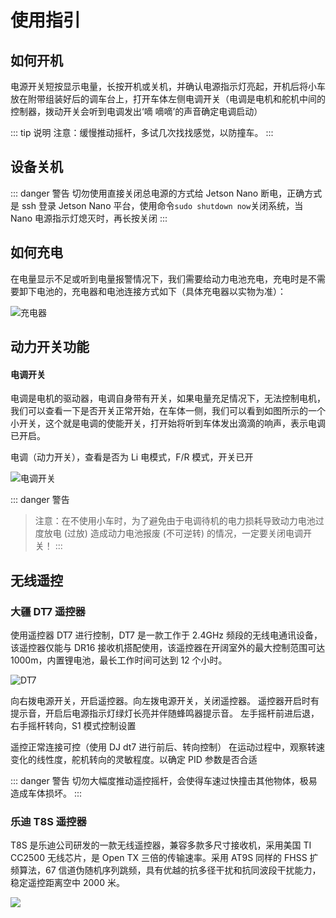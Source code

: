 # 使用指引

## 如何开机

电源开关短按显示电量，长按开机或关机，并确认电源指示灯亮起，开机后将小车放在附带组装好后的调车台上，打开车体左侧电调开关（电调是电机和舵机中间的控制器，拨动开关会听到电调发出‘嘀 嘀嘀’的声音确定电调启动）

::: tip 说明
注意：缓慢推动摇杆，多试几次找找感觉，以防撞车。
:::

## 设备关机

::: danger 警告
切勿使用直接关闭总电源的方式给 Jetson Nano 断电，正确方式是 ssh 登录 Jetson Nano 平台，使用命令`sudo shutdown now`关闭系统，当 Nano 电源指示灯熄灭时，再长按关闭
:::

## 如何充电

在电量显示不足或听到电量报警情况下，我们需要给动力电池充电，充电时是不需要卸下电池的，充电器和电池连接方式如下（具体充电器以实物为准）：

![充电器](https://tianbot-pic.oss-cn-beijing.aliyuncs.com/tianbot/202112211514679.jpg)

## 动力开关功能
#### 电调开关

电调是电机的驱动器，电调自身带有开关，如果电量充足情况下，无法控制电机，我们可以查看一下是否开关正常开始，在车体一侧，我们可以看到如图所示的一个小开关，这个就是电调的使能开关，打开始将听到车体发出滴滴的响声，表示电调已开启。

电调（动力开关），查看是否为 Li 电模式，F/R 模式，开关已开

![电调开关](https://tianbot-pic.oss-cn-beijing.aliyuncs.com/tianbot/202112211514092.jpg)

::: danger 警告
> 注意：在不使用小车时，为了避免由于电调待机的电力损耗导致动力电池过度放电 (过放) 造成动力电池报废 (不可逆转) 的情况，一定要关闭电调开关！
:::



## 无线遥控

### 大疆 DT7 遥控器

使用遥控器 DT7 进行控制，DT7 是一款工作于 2.4GHz 频段的无线电通讯设备，该遥控器仅能与 DR16 接收机搭配使用，该遥控器在开阔室外的最大控制范围可达 1000m，内置锂电池，最长工作时间可达到 12 个小时。

![DT7](https://tianbot-pic.oss-cn-beijing.aliyuncs.com/tianbot/202112211514356.jpg)

向右拨电源开关，开启遥控器。向左拨电源开关，关闭遥控器。
遥控器开启时有提示音，开启后电源指示灯绿灯长亮并伴随蜂鸣器提示音。
左手摇杆前进后退，右手摇杆转向，S1 模式控制设置

遥控正常连接可控（使用 DJ dt7 进行前后、转向控制）
在运动过程中，观察转速变化的线性度，舵机转向的灵敏程度。以确定 PID 参数是否合适

::: danger 警告
切勿大幅度推动遥控摇杆，会使得车速过快撞击其他物体，极易造成车体损坏。
:::

### 乐迪 T8S 遥控器

T8S 是乐迪公司研发的一款无线遥控器，兼容多款多尺寸接收机，采用美国 TI CC2500 无线芯片，是 Open TX 三倍的传输速率。采用 AT9S 同样的 FHSS 扩频算法，67 信道伪随机序列跳频，具有优越的抗多径干扰和抗同波段干扰能力，稳定遥控距离空中 2000 米。

![](https://tianbot-pic.oss-cn-beijing.aliyuncs.com/tianbot-pic/Tianbot-Doc20240506140913.png)